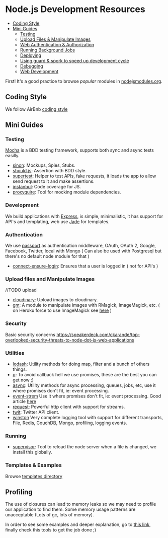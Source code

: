 # Node.js Development Resources

- [Coding Style](#coding-style)
- [Mini Guides](#mini-guides)
	- [Testing](#testing)
	- [Upload Files & Manipulate Images](#upload-files--manipulate-images)
	- [Web Authentication & Authorization](#upload-files--manipulate-images)
	- [Running Background Jobs](#running-background-jobs)
	- [Deploying](#deploying)
	- [Using guard & spork to speed up development cycle](#using-guard--spork-to-speed-up-development-cycle)
	- [Debugging](#debugging)
	- [Web Development](#web-development)
	

First! It's a good practice to browse *popular* modules in [nodejsmodules.org](https://nodejsmodules.org/).

	
## Coding Style

  We follow AirBnb [coding style](https://github.com/airbnb/javascript)
  
## Mini Guides  

### Testing

[Mocha](http://visionmedia.github.io/mocha/) is a BDD testing framework, supports both sync and async tests easilly.

* [sinon](sinonjs.org): Mockups, Spies, Stubs.
* [should.js](https://github.com/visionmedia/should.js/): Assertion with BDD style.
* [supertest](https://github.com/visionmedia/supertest): Helper to test APIs, fake requests, it loads the app to allow send request to it and make assertions.
* [instanbul](https://github.com/gotwarlost/istanbul): Code coverage for JS.
* [proxyquire](https://github.com/thlorenz/proxyquire): Tool for mocking module dependencies.

### Development

  We build applications with [Express](http://expressjs.com/), is simple, minimalistic, it has support for API's and templating, web use [Jade](http://jade-lang.com/) for templates.
  
### Authentication  

  We use [passport](http://passportjs.org/) as authentication middleware, OAuth, OAuth 2, Google, Facebook, Twitter, local with Mongo ( Can also be used with Postgresql but there's no default node module for that )

* [connect-ensure-login](https://github.com/jaredhanson/connect-ensure-login): Ensures that a user is logged in ( not for API's )

### Upload files and Manipulate Images

//TODO upload

* [cloudinary](https://github.com/cloudinary/cloudinary_npm): Upload images to cloudinary.
* [gm](http://aheckmann.github.io/gm/): A module to manipulate images with RMagick, ImageMagick, etc. ( on Heroku force to use ImageMagick see [here](http://stackoverflow.com/questions/16476666/image-resize-library-for-node-js-site-on-heroku-hosting) )


### Security

  Basic security concerns https://speakerdeck.com/ckarande/top-overlooked-security-threats-to-node-dot-js-web-applications
  
### Utilities

* [lodash](http://lodash.com/): Utility methods for doing map, filter and a bunch of others things.
* [q](https://github.com/kriskowal/q): To avoid callback hell we use promises, these are the best you can get now ;)
* [async](https://github.com/caolan/async): Utility methods for async processing, queues, jobs, etc, use it where promises don't fit, ie: event processing.
* [event-strem](https://github.com/dominictarr/event-stream) Use it where promises don't fit, ie: event processing. Good article [here](https://github.com/dominictarr/event-stream)
* [request](https://github.com/mikeal/request): Powerful http client with support for streams.
* [twit](https://github.com/ttezel/twit): Twitter API client.  
* [winston](https://github.com/flatiron/winston) Very complete logging tool with support for different transports, File, Redis, CouchDB, Mongo, profiling, logging events.


### Running

* [supervisor](https://github.com/isaacs/node-supervisor): Tool to reload the node server when a file is changed, we install this globally.

### Templates & Examples

Browse [templates directory](../templates/node.js/)


## Profiling

The use of closures can lead to memory leaks so we may need to profile our application to find them.
Some memory usage patterns are unacceptable (Lots of gc, lots of memory).

In order to see some examples and deeper explanation, go to [this link](http://stackoverflow.com/questions/5326300/garbage-collection-with-node-js), finally check this tools to get the job done ;)
